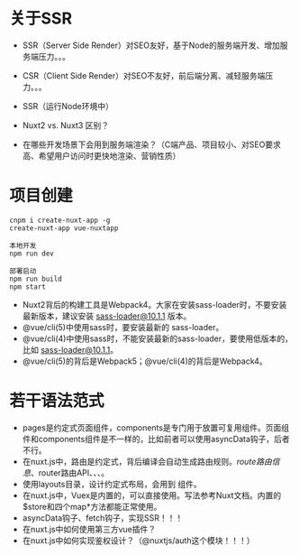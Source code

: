 # 关于SSR

- SSR（Server Side Render）对SEO友好，基于Node的服务端开发、增加服务端压力。。。
- CSR（Client Side Render）对SEO不友好，前后端分离、减轻服务端压力。。。

- SSR（运行Node环境中）

- Nuxt2 vs. Nuxt3 区别？

- 在哪些开发场景下会用到服务端渲染？（C端产品、项目较小、对SEO要求高、希望用户访问时更快地渲染、营销性质）


# 项目创建

```
cnpm i create-nuxt-app -g
create-nuxt-app vue-nuxtapp

本地开发
npm run dev

部署启动
npm run build
npm start
```

- Nuxt2背后的构建工具是Webpack4。大家在安装sass-loader时，不要安装最新版本，建议安装 sass-loader@10.1.1 版本。
- @vue/cli(5)中使用sass时，要安装最新的 sass-loader。
- @vue/cli(4)中使用sass时，不能安装最新的sass-loader，要使用低版本的，比如 sass-loader@10.1.1。
- @vue/cli(5)的背后是Webpack5；@vue/cli(4)的背后是Webpack4。

# 若干语法范式

- pages是约定式页面组件，components是专门用于放置可复用组件。页面组件和components组件是不一样的，比如前者可以使用asyncData钩子，后者不行。
- 在nuxt.js中，路由是约定式，背后编译会自动生成路由规则。$route路由信息、$router路由API、<nuxt-link>、<nuxt>、<nuxt-child>。
- 使用layouts目录，设计约定式布局，会用到 <nuxt>组件。
- 在nuxt.js中，Vuex是内置的，可以直接使用。写法参考Nuxt文档。内置的$store和四个map*方法都能正常使用。
- asyncData钩子、fetch钩子，实现SSR！！！
- 在nuxt.js中如何使用第三方vue插件？
- 在nuxt.js中如何实现鉴权设计？（@nuxtjs/auth这个模块！！！）
